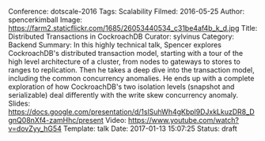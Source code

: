 Conference: dotscale-2016
Tags: Scalability
Filmed: 2016-05-25
Author: spencerkimball
Image: https://farm2.staticflickr.com/1685/26053440534_c31be4af4b_k_d.jpg
Title: Distributed Transactions in CockroachDB
Curator: sylvinus
Category: Backend
Summary: In this highly technical talk, Spencer explores CockroachDB's distributed transaction model, starting with a tour of the high level architecture of a cluster, from nodes to gateways to stores to ranges to replication. Then he takes a deep dive into the transaction model, including the common concurrency anomalies. He ends up with a complete exploration of how CockroachDB's two isolation levels (snapshot and serializable) deal differently with the write skew concurrency anomaly.
Slides: https://docs.google.com/presentation/d/1slSuhWh4gKbpl9DJxkLkuzDR8_DgnQ08nXf4-zamHhc/present
Video: https://www.youtube.com/watch?v=dovZyy_hG54
Template: talk
Date: 2017-01-13 15:07:25
Status: draft